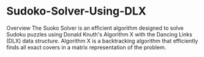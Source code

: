 # Sudoko-Solver-Using-DLX
Overview
The Suoko Solver is an efficient algorithm designed to solve Sudoku puzzles using Donald Knuth's Algorithm X with the Dancing Links (DLX) data structure. Algorithm X is a backtracking algorithm that efficiently finds all exact covers in a matrix representation of the problem.
